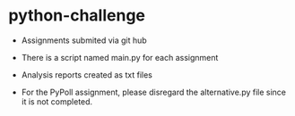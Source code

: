 # python-challenge

- Assignments submited via git hub

- There is a script named main.py for each assignment  

- Analysis reports created as txt files

- For the PyPoll assignment, please disregard the alternative.py file since it is not completed. 